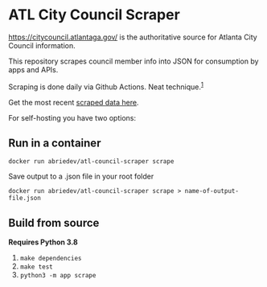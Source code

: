# ATL City Council Scraper

https://citycouncil.atlantaga.gov/ is the authoritative source for Atlanta City Council information.

This repository scrapes council member info into JSON for consumption by apps and APIs.

Scraping is done daily via Github Actions. Neat technique.<sup>[1](https://simonwillison.net/2020/Oct/9/git-scraping/)</sup>

Get the most recent [scraped data here](scraped/atl-citycouncil.json).

For self-hosting you have two options:

## Run in a container

`docker run abriedev/atl-council-scraper scrape`

Save output to a .json file in your root folder

`docker run abriedev/atl-council-scraper scrape > name-of-output-file.json`

## Build from source

__Requires Python 3.8__

1. `make dependencies`
2. `make test`
3. `python3 -m app scrape`
